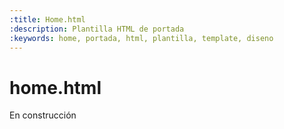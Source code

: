 ```yaml
---
:title: Home.html
:description: Plantilla HTML de portada
:keywords: home, portada, html, plantilla, template, diseno
---
```


# home.html

En construcción